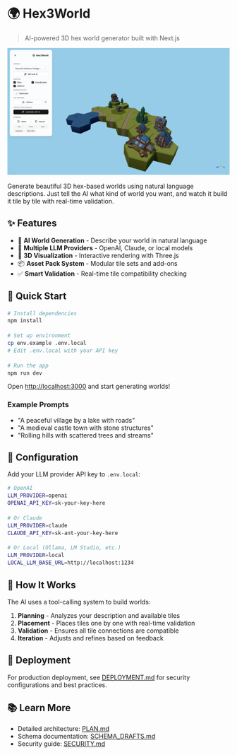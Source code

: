 # 🌍 Hex3World

> AI-powered 3D hex world generator built with Next.js

![Hex3World](docs/hex3dworld.png)


Generate beautiful 3D hex-based worlds using natural language descriptions. Just tell the AI what kind of world you want, and watch it build it tile by tile with real-time validation.

## ✨ Features

- 🤖 **AI World Generation** - Describe your world in natural language
- 🔧 **Multiple LLM Providers** - OpenAI, Claude, or local models
- 🎨 **3D Visualization** - Interactive rendering with Three.js
- 📦 **Asset Pack System** - Modular tile sets and add-ons
- ✅ **Smart Validation** - Real-time tile compatibility checking

## 🚀 Quick Start

```bash
# Install dependencies
npm install

# Set up environment
cp env.example .env.local
# Edit .env.local with your API key

# Run the app
npm run dev
```

Open [http://localhost:3000](http://localhost:3000) and start generating worlds!

### Example Prompts
- "A peaceful village by a lake with roads"
- "A medieval castle town with stone structures"
- "Rolling hills with scattered trees and streams"

## 🔧 Configuration

Add your LLM provider API key to `.env.local`:

```bash
# OpenAI
LLM_PROVIDER=openai
OPENAI_API_KEY=sk-your-key-here

# Or Claude
LLM_PROVIDER=claude
CLAUDE_API_KEY=sk-ant-your-key-here

# Or Local (Ollama, LM Studio, etc.)
LLM_PROVIDER=local
LOCAL_LLM_BASE_URL=http://localhost:1234
```

## 🎨 How It Works

The AI uses a tool-calling system to build worlds:
1. **Planning** - Analyzes your description and available tiles
2. **Placement** - Places tiles one by one with real-time validation
3. **Validation** - Ensures all tile connections are compatible
4. **Iteration** - Adjusts and refines based on feedback

## 🚀 Deployment

For production deployment, see [DEPLOYMENT.md](./docs/DEPLOYMENT.md) for security configurations and best practices.

## 📚 Learn More

- Detailed architecture: [PLAN.md](./docs/PLAN.md)
- Schema documentation: [SCHEMA_DRAFTS.md](./docs/SCHEMA_DRAFTS.md)
- Security guide: [SECURITY.md](./docs/SECURITY.md)
